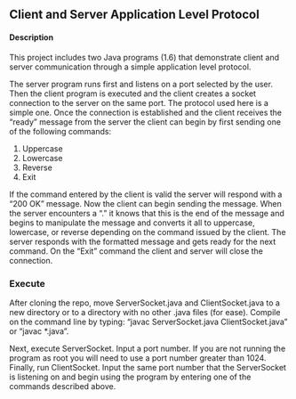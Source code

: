 ## Client and Server Application Level Protocol
#### Description
This project includes two Java programs (1.6) that demonstrate client and server communication through a simple application level protocol.

The server program runs first and listens on a port selected by the user. Then the client program is executed and the client creates a socket connection to the server on the same port. 
The protocol used here is a simple one. Once the connection is established and the client receives the “ready” message from the server the client can begin by first sending one of the following commands: 
1. Uppercase
2. Lowercase
3. Reverse
4. Exit


If the command entered by the client is valid the server will respond with a “200 OK” message. Now the client can begin sending the message. When the server encounters a “.” it knows that this is the end of the message and begins to manipulate the message and converts it all to uppercase, lowercase, or reverse depending on the command issued by the client. 
The server responds with the formatted message and gets ready for the next command.
On the “Exit” command the client and server will close the connection.

### Execute
After cloning the repo, move ServerSocket.java and ClientSocket.java to a new directory or to a directory with no other .java files (for ease). Compile on the command line by typing: 
“javac ServerSocket.java ClientSocket.java” or “javac *.java”.


Next, execute ServerSocket.
Input a port number. If you are not running the program as root you will need to use a port number greater than 1024.
Finally, run ClientSocket.
Input the same port number that the ServerSocket is listening on and begin using the program by entering one of the commands described above.